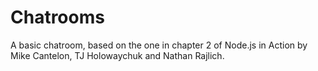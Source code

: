 Chatrooms
=========

A basic chatroom, based on the one in chapter 2 of Node.js in Action by
Mike Cantelon, TJ Holowaychuk and Nathan Rajlich.
